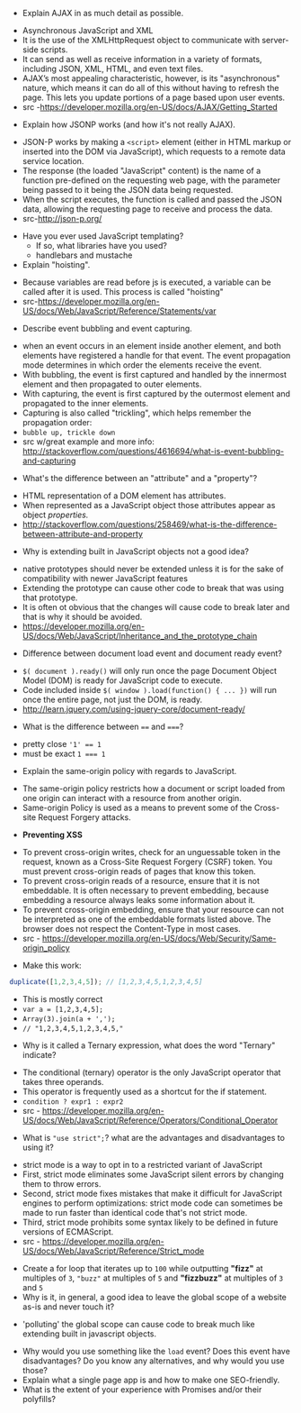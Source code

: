 * Explain AJAX in as much detail as possible.
 - Asynchronous JavaScript and XML
 - It is the use of the XMLHttpRequest object to communicate with server-side scripts. 
 - It can send as well as receive information in a variety of formats, including JSON, XML, HTML, and even text files. 
 - AJAX’s most appealing characteristic, however, is its "asynchronous" nature, which means it can do all of this without having to refresh the page. This lets you update portions of a page based upon user events.
 - src -https://developer.mozilla.org/en-US/docs/AJAX/Getting_Started
* Explain how JSONP works (and how it's not really AJAX).
 - JSON-P works by making a `<script>` element (either in HTML markup or inserted into the DOM via JavaScript), which requests to a remote data service location. 
 - The response (the loaded "JavaScript" content) is the name of a function pre-defined on the requesting web page, with the parameter being passed to it being the JSON data being requested. 
 - When the script executes, the function is called and passed the JSON data, allowing the requesting page to receive and process the data.
 - src-http://json-p.org/
* Have you ever used JavaScript templating?
  * If so, what libraries have you used?
   - handlebars and mustache
* Explain "hoisting".
 - Because variables are read before js is executed, a variable can be called after it is used. This process is called "hoisting"
 - src-https://developer.mozilla.org/en-US/docs/Web/JavaScript/Reference/Statements/var
* Describe event bubbling and event capturing.
 - when an event occurs in an element inside another element, and both elements have registered a handle for that event. The event propagation mode determines in which order the elements receive the event.
 - With bubbling, the event is first captured and handled by the innermost element and then propagated to outer elements.
 - With capturing, the event is first captured by the outermost element and propagated to the inner elements.
 - Capturing is also called "trickling", which helps remember the propagation order:
 - `bubble up, trickle down`
 - src w/great example and more info: http://stackoverflow.com/questions/4616694/what-is-event-bubbling-and-capturing
* What's the difference between an "attribute" and a "property"?
 - HTML representation of a DOM element has attributes.
 - When represented as a JavaScript object those attributes appear as object *properties.*
 - http://stackoverflow.com/questions/258469/what-is-the-difference-between-attribute-and-property
* Why is extending built in JavaScript objects not a good idea?
 - native prototypes should never be extended unless it is for the sake of compatibility with newer JavaScript features
 - Extending the prototype can cause other code to break that was using that prototype.
 - It is often ot obvious that the changes will cause code to break later and that is why it should be avoided. 
 - https://developer.mozilla.org/en-US/docs/Web/JavaScript/Inheritance_and_the_prototype_chain
* Difference between document load event and document ready event?
 - `$( document ).ready()` will only run once the page Document Object Model (DOM) is ready for JavaScript code to execute. 
 - Code included inside `$( window ).load(function() { ... })` will run once the entire page, not just the DOM, is ready.
 - http://learn.jquery.com/using-jquery-core/document-ready/
* What is the difference between `==` and `===`?
 - pretty close `'1' == 1`
 - must be exact `1 === 1`
* Explain the same-origin policy with regards to JavaScript.
 - The same-origin policy restricts how a document or script loaded from one origin can interact with a resource from another origin. 
 - Same-origin Policy is used as a means to prevent some of the Cross-site Request Forgery attacks.
 * **Preventing XSS**
  - To prevent cross-origin writes, check for an unguessable token in the request, known as a Cross-Site Request Forgery (CSRF) token. You must prevent cross-origin reads of pages that know this token.
  - To prevent cross-origin reads of a resource, ensure that it is not embeddable. It is often necessary to prevent embedding, because embedding a resource always leaks some information about it.
  - To prevent cross-origin embedding, ensure that your resource can not be interpreted as one of the embeddable formats listed above. The browser does not respect the Content-Type in most cases.
 - src - https://developer.mozilla.org/en-US/docs/Web/Security/Same-origin_policy 
* Make this work:
```javascript
duplicate([1,2,3,4,5]); // [1,2,3,4,5,1,2,3,4,5]
```
 - This is mostly correct
 - `var a = [1,2,3,4,5];`
 - `Array(3).join(a + ',');`
 - `// "1,2,3,4,5,1,2,3,4,5,"`
 
* Why is it called a Ternary expression, what does the word "Ternary" indicate?
 - The conditional (ternary) operator is the only JavaScript operator that takes three operands. 
 - This operator is frequently used as a shortcut for the if statement.
 - `condition ? expr1 : expr2`
 - src - https://developer.mozilla.org/en-US/docs/Web/JavaScript/Reference/Operators/Conditional_Operator
* What is `"use strict";`? what are the advantages and disadvantages to using it?
 - strict mode is a way to opt in to a restricted variant of JavaScript
 - First, strict mode eliminates some JavaScript silent errors by changing them to throw errors. 
 - Second, strict mode fixes mistakes that make it difficult for JavaScript engines to perform optimizations: strict mode code can sometimes be made to run faster than identical code that's not strict mode. 
 - Third, strict mode prohibits some syntax likely to be defined in future versions of ECMAScript.
 - src - https://developer.mozilla.org/en-US/docs/Web/JavaScript/Reference/Strict_mode
* Create a for loop that iterates up to `100` while outputting **"fizz"** at multiples of `3`, `"buzz"` at multiples of `5` and **"fizzbuzz"** at multiples of `3` and `5`
* Why is it, in general, a good idea to leave the global scope of a website as-is and never touch it?
 - 'polluting' the global scope can cause code to break much like extending built in javascript objects. 
* Why would you use something like the `load` event? Does this event have disadvantages? Do you know any alternatives, and why would you use those?
* Explain what a single page app is and how to make one SEO-friendly.
* What is the extent of your experience with Promises and/or their polyfills?
